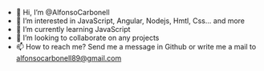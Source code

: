 - 👋 Hi, I’m @AlfonsoCarbonell
- 👀 I’m interested in JavaScript, Angular, Nodejs, Hmtl, Css... and more
- 🌱 I’m currently learning JavaScript
- 💞️ I’m looking to collaborate on any projects
- 📫 How to reach me? Send me a message in Github or write me a mail to alfonsocarbonell89@gmail.com

<!---
AlfonsoCarbonell/AlfonsoCarbonell is a ✨ special ✨ repository because its `README.md` (this file) appears on your GitHub profile.
You can click the Preview link to take a look at your changes.
--->
